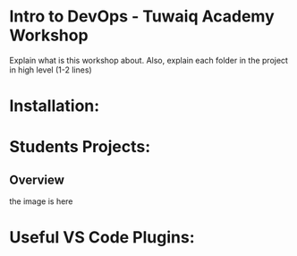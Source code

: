 # Intro to DevOps - Tuwaiq Academy Workshop
Explain what is this workshop about. Also, explain each folder in the project in high level (1-2 lines) 

# Installation:


# Students Projects:
## Overview
the image is here

# Useful VS Code Plugins:

















